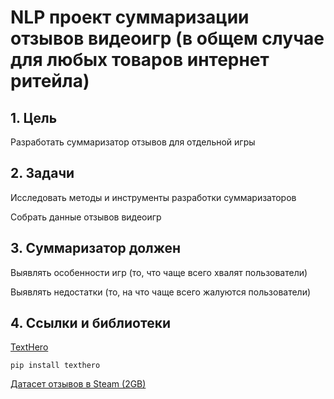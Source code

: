 # NLP проект суммаризации отзывов видеоигр (в общем случае для любых товаров интернет ритейла)

## 1. Цель
Разработать суммаризатор отзывов для отдельной игры

## 2. Задачи

Исследовать методы и инструменты разработки суммаризаторов

Собрать данные отзывов видеоигр

## 3. Суммаризатор должен

Выявлять особенности игр (то, что чаще всего хвалят пользователи)

Выявлять недостатки (то, на что чаще всего жалуются пользователи)

## 4. Ссылки и библиотеки

[TextHero](https://texthero.org/docs/getting-started)

```
pip install texthero
```

[Датасет отзывов в Steam (2GB)](https://www.kaggle.com/andrewmvd/steam-reviews)
